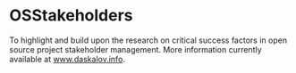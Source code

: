 # OSStakeholders
 To highlight and build upon the research on critical success factors in open source project stakeholder management.
 More information currently available at www.daskalov.info.
